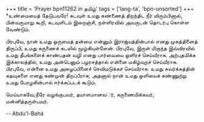 +++
title = 'Prayer bpn11262 in தமிழ்'
tags = ['lang-ta', 'bpn-unsorted']
+++
*உண்மையைத் தேடுபவரே! கடவுள் உமது கண்ணைத் திறந்திட நீர் விரும்பினால், பின்வருமாறு கூறி, கடவுளிடம் இறைஞ்சி, நள்ளிரவில் அவருடன் தொடர்பு கொள்ள வேண்டும்.



பிரபுவே, நான் உமது ஒருமைத் தன்மை என்னும் இராஜ்யத்தின்பால் எனது முகத்தினைத் திருப்பி, உமது கருணைக் கடலில் மூழ்கியுள்ளேன். பிரபுவே, இருள் மிகுந்த இவ்விரவில் உமது தீபங்களைக் காண்பதன் வழி எனது பார்வையை ஒளிரச் செய்வீராக. அற்புதமிக்க இக்காலத்தில், உமது அன்பெனும் பழரசத்தால் என்னை மகிழ்வுறச் செய்வீராக. பிரபுவே, என்னை உமது அழைப்பினைச் செவிமடுக்கச் செய்வீராக. உமது சுவர்க்கத்தின் கதவுகளை எனது கண்முன் திறப்பீராக; அதனால் நான் உமது ஒளியைக் கண்ணுற்று உமது பேரழகின்பால் ஈர்க்கப்படக் கூடும்.

மெய்யாகவே,நீரே வழங்குபவர், தயாளமானவர்், கருணைமிக்கவர், மன்னித்தருள்பவர்.

-- Abdu'l-Bahá

